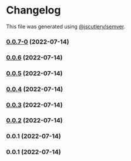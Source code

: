 # Changelog

This file was generated using [@jscutlery/semver](https://github.com/jscutlery/semver).

### [0.0.7-0](https://github.com/yurikrupnik/nx-go-playground/compare/my_rust_bin-0.0.6...my_rust_bin-0.0.7-0) (2022-07-14)

### [0.0.6](https://github.com/yurikrupnik/nx-go-playground/compare/my_rust_bin-0.0.5...my_rust_bin-0.0.6) (2022-07-14)

### [0.0.5](https://github.com/yurikrupnik/nx-go-playground/compare/my_rust_bin-0.0.4...my_rust_bin-0.0.5) (2022-07-14)

### [0.0.4](https://github.com/yurikrupnik/nx-go-playground/compare/my_rust_bin-0.0.3...my_rust_bin-0.0.4) (2022-07-14)

### [0.0.3](https://github.com/yurikrupnik/nx-go-playground/compare/my_rust_bin-0.0.2...my_rust_bin-0.0.3) (2022-07-14)

### [0.0.2](https://github.com/yurikrupnik/nx-go-playground/compare/my_rust_bin-0.0.1...my_rust_bin-0.0.2) (2022-07-14)

### 0.0.1 (2022-07-14)

### 0.0.1 (2022-07-14)
